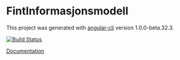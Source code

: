# FintInformasjonsmodell

This project was generated with [angular-cli](https://github.com/angular/angular-cli) version 1.0.0-beta.32.3.

[![Build Status](https://jenkins.rogfk.no/buildStatus/icon?job=FINTprosjektet/fint-informasjonsmodell-documentation/master)](https://jenkins.rogfk.no/job/FINTprosjektet/job/fint-informasjonsmodell-documentation/job/master/)

[Documentation](https://dokumentasjon.felleskomponent.no/) 
